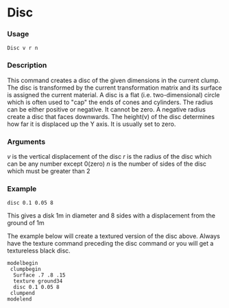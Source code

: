 # Disc

### Usage
    Disc v r n

### Description
This command creates a disc of the given dimensions in the current clump. The disc is transformed by the current transformation matrix and its surface is assigned the current material. 
A disc is a flat (i.e. two-dimensional) circle which is often used to "cap" the ends of cones and cylinders.
The radius can be either positive or negative. It cannot be zero. A negative radius create a disc that faces downwards.
The height(v) of the disc determines how far it is displaced up the Y axis. It is usually set to zero.

### Arguments
*v* is the vertical displacement of the disc 
*r* is the radius of the disc which can be any number except 0(zero)
*n* is the number of sides of the disc which must be greater than 2

### Example
    disc 0.1 0.05 8
This gives a disk 1m in diameter and 8 sides with a displacement from the ground of 1m

The example below will create a textured version of the disc above. Always have the texture command preceding the disc command or you will get a textureless black disc.

    modelbegin 
     clumpbegin
      Surface .7 .8 .15
      texture ground34
      disc 0.1 0.05 8
     clumpend 
    modelend
